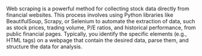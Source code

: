 Web scraping is a powerful method for collecting stock data directly from financial websites. This process involves using Python libraries like BeautifulSoup,
Scrapy, or Selenium to automate the extraction of data, such as stock prices, trading volume, P/E ratios, and historical performance, from public financial pages.
Typically, you identify the specific elements (e.g., HTML tags) on a webpage that contain the desired data, parse them, and structure the data for analysis.
